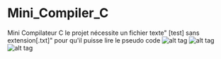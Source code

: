 # Mini_Compiler_C
Mini Compilateur C le projet nécessite un fichier texte" [test] sans extension[.txt]" pour qu'il puisse lire le pseudo code
![alt tag](https://www.dropbox.com/home?preview=Table+des+Quadruplets.png)
![alt tag](https://www.dropbox.com/home?preview=Table+des+symboles.png)
![alt tag](https://www.dropbox.com/home?preview=Erreur.png)
